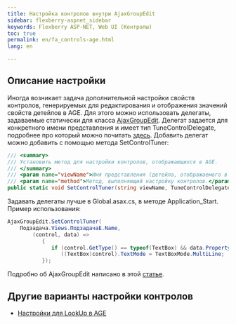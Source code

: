 ```yaml
---
title: Настройка контролов внутри AjaxGroupEdit
sidebar: flexberry-aspnet_sidebar
keywords: Flexberry ASP-NET, Web UI (Контролы)
toc: true
permalink: en/fa_controls-age.html
lang: en

---
```


## Описание настройки

Иногда возникает задача дополнительной настройки свойств контролов, генерируемых для редактирования и отображения значений свойств детейлов в AGE. Для этого можно использовать делегаты, задаваемые статически для класса [AjaxGroupEdit](fa_ajax-group-edit.html). Делегат задается для конкретного имени представления и имеет тип TuneControlDelegate, подробнее про который можно почитать [здесь](fa_tune-control-delegate-method.html). Добавить делегат можно добавить с помощью метода SetControlTuner:

```csharp
/// <summary>
/// Установить метод для настройки контролов, отображающихся в AGE.
/// </summary>
/// <param name="viewName">Имя представления (детейла, отображаемого в AGE), для которого будет вызываться передаваемый метод.</param>
/// <param name="method">Метод, выполняющий настройку контролов.</param>
public static void SetControlTuner(string viewName, TuneControlDelegate method)
```

Задавать делегаты лучше в Global.asax.cs, в методе Application_Start. Пример использования:

```csharp
AjaxGroupEdit.SetControlTuner(
    Подзадача.Views.ПодзадачаE.Name,
        (control, data) =>
           { 
              if (control.GetType() == typeof(TextBox) && data.PropertyName == Information.ExtractPropertyName<Подзадача>(x => x.Описание)) 
                 ((TextBox)control).TextMode = TextBoxMode.MultiLine; 
           });
```

Подробно об AjaxGroupEdit написано в этой [статье](fa_ajax-group-edit.html).
 
## Другие варианты настройки контролов

* [Настройки для LookUp в AGE](fa_settings-lookup-age.html)
